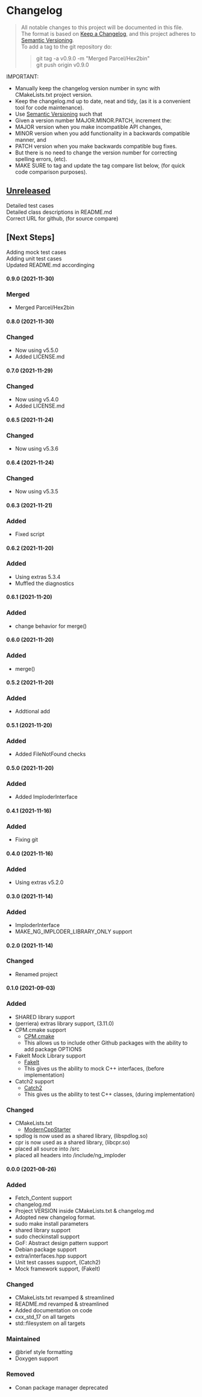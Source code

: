 
# Changelog
> All notable changes to this project will be documented in this file.</br>
The format is based on [Keep a Changelog](https://keepachangelog.com/en/1.0.0/), 
and this project adheres to [Semantic Versioning](https://semver.org/spec/v2.0.0.html).</br>
> To add a tag to the git repository do:
> > git tag -a v0.9.0 -m "Merged Parcel/Hex2bin"</br>
> > git push origin v0.9.0
> 

IMPORTANT: 
- Manually keep the changelog version number in sync with CMakeLists.txt project version.<br>
- Keep the changelog.md up to date, neat and tidy, (as it is a convenient tool for code maintenance).<br>
- Use [Semantic Versioning](https://semver.org/spec/v2.0.0.html) such that<br>
- Given a version number MAJOR.MINOR.PATCH, increment the:<br>
- MAJOR version when you make incompatible API changes,<br>
- MINOR version when you add functionality in a backwards compatible manner, and<br>
- PATCH version when you make backwards compatible bug fixes. <br>
- But there is no need to change the version number for correcting spelling errors, (etc).<br>
- MAKE SURE to tag and update the tag compare list below, (for quick code comparison purposes).<br>

## [Unreleased]
Detailed test cases</br>
Detailed class descriptions in README.md</br>
Correct URL for github, (for source compare)</br>

## [Next Steps]
Adding mock test cases </br>
Adding unit test cases </br>
Updated README.md accordinging</br>

#### 0.9.0 (2021-11-30)
### Merged 
- Merged Parcel/Hex2bin

#### 0.8.0 (2021-11-30)
### Changed 
- Now using v5.5.0
- Added LICENSE.md

#### 0.7.0 (2021-11-29)
### Changed 
- Now using v5.4.0
- Added LICENSE.md

#### 0.6.5 (2021-11-24)
### Changed 
- Now using v5.3.6

#### 0.6.4 (2021-11-24)
### Changed 
- Now using v5.3.5

#### 0.6.3 (2021-11-21)
### Added 
- Fixed script

#### 0.6.2 (2021-11-20)
### Added 
- Using extras 5.3.4
- Muffled the diagnostics 

#### 0.6.1 (2021-11-20)
### Added 
- change behavior for merge()

#### 0.6.0 (2021-11-20)
### Added 
- merge()

#### 0.5.2 (2021-11-20)
### Added 
- Addtional add

#### 0.5.1 (2021-11-20)
### Added 
- Added FileNotFound checks 

#### 0.5.0 (2021-11-20)
### Added 
- Added ImploderInterface

#### 0.4.1 (2021-11-16)
### Added 
- Fixing git

#### 0.4.0 (2021-11-16)
### Added 
- Using extras v5.2.0

#### 0.3.0 (2021-11-14)
### Added 
- ImploderInterface
- MAKE_NG_IMPLODER_LIBRARY_ONLY support

#### 0.2.0 (2021-11-14)
### Changed 
- Renamed project

#### 0.1.0 (2021-09-03)
### Added
- SHARED library support
- (perriera) extras library support, (3.11.0)
- CPM.cmake support
  * [CPM.cmake](https://github.com/cpm-cmake/CPM.cmake/blob/master/LICENSE) 
  * This allows us to include other Github packages with the ability
    to add package OPTIONS
- FakeIt Mock Library support
  * [FakeIt](https://github.com/eranpeer/FakeIt) 
  * This gives us the ability to mock C++ interfaces, (before implementation)
- Catch2 support
  * [Catch2](https://github.com/catchorg/Catch2)
  * This gives us the ability to test C++ classes, (during implementation)
### Changed
- CMakeLists.txt
  * [ModernCppStarter](https://github.com/TheLartians/ModernCppStarter/blob/master/LICENSE) 
- spdlog is now used as a shared library, (libspdlog.so)
- cpr is now used as a shared library, (libcpr.so)
- placed all source into /src
- placed all headers into /include/ng_imploder

#### 0.0.0 (2021-08-26)
### Added
- Fetch_Content support
- changelog.md
- Project VERSION inside CMakeLists.txt & changelog.md
- Adopted new changelog format.
- sudo make install parameters
- shared library support
- sudo checkinstall support
- GoF: Abstract design pattern support
- Debian package support
- extra/interfaces.hpp support
- Unit test casses support, (Catch2)
- Mock framework support, (FakeIt)
### Changed
- CMakeLists.txt revamped & streamlined
- README.md revamped & streamlined
- Added documentation on code
- cxx_std_17 on all targets
- std::filesystem on all targets
### Maintained
- @brief style formatting
- Doxygen support 
### Removed
- Conan package manager deprecated

[Unreleased]: https://github.com/perriera/ng_imploder/compare/v0.9.0...HEAD
[0.9.0]: https://github.com/perriera/ng_imploder/compare/v0.8.0...v0.9.0
[0.8.0]: https://github.com/perriera/ng_imploder/compare/v0.7.0...v0.8.0
[0.7.0]: https://github.com/perriera/ng_imploder/compare/v0.6.5...v0.7.0
[0.6.5]: https://github.com/perriera/ng_imploder/compare/v0.6.4...v0.6.5
[0.6.4]: https://github.com/perriera/ng_imploder/compare/v0.6.3...v0.6.4
[0.6.3]: https://github.com/perriera/ng_imploder/compare/v0.6.2...v0.6.3
[0.6.2]: https://github.com/perriera/ng_imploder/compare/v0.6.1...v0.6.2
[0.6.1]: https://github.com/perriera/ng_imploder/compare/v0.6.0...v0.6.1
[0.6.0]: https://github.com/perriera/ng_imploder/compare/v0.5.2...v0.6.0
[0.5.2]: https://github.com/perriera/ng_imploder/compare/v0.5.1...v0.5.2
[0.5.1]: https://github.com/perriera/ng_imploder/compare/v0.5.0...v0.5.1
[0.5.0]: https://github.com/perriera/ng_imploder/compare/v0.4.1...v0.4.0
[0.4.1]: https://github.com/perriera/ng_imploder/compare/v0.3.0...v0.4.1
[0.3.0]: https://github.com/perriera/ng_imploder/compare/v0.2.0...v0.3.0
[0.2.0]: https://github.com/perriera/ng_imploder/compare/v0.1.0...v0.2.0
[0.1.0]: https://github.com/perriera/ng_imploder/releases/tag/v0.1.0

